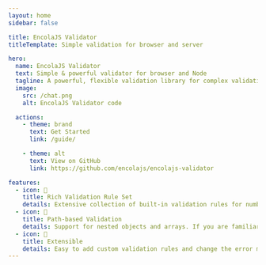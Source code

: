 ```yaml
---
layout: home
sidebar: false

title: EncolaJS Validator
titleTemplate: Simple validation for browser and server

hero:
  name: EncolaJS Validator
  text: Simple & powerful validator for browser and Node
  tagline: A powerful, flexible validation library for complex validation scenarios. Excellent DX.
  image:
    src: /chat.png
    alt: EncolaJS Validator code

  actions:
    - theme: brand
      text: Get Started
      link: /guide/

    - theme: alt
      text: View on GitHub
      link: https://github.com/encolajs/encolajs-validator

features:
  - icon: 🧜
    title: Rich Validation Rule Set
    details: Extensive collection of built-in validation rules for numbers, strings, arrays and date.
  - icon: 🧜
    title: Path-based Validation
    details: Support for nested objects and arrays. If you are familiar with Laravel, you'll feel at home
  - icon: 🎡
    title: Extensible
    details: Easy to add custom validation rules and change the error messages
---
```


<style>
.VPHero .image {
  max-width: 100%;
}
.VPHero .image-container {
  max-width: 100% !important;
  transform: none;
  padding: 0;
  margin: 0;
}
.VPHero .image-bg {
  display: none;
}
.VPHero .image-src {
  width: 100% !important;
  max-width: 100% !important;
  max-height: none;
  top: 0;
  left: 0;
  position: relative;
  transform: none;
}
</style>